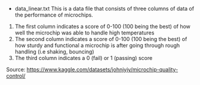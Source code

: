 * data_linear.txt
This is a data file that consists of three columns of data of the performance of microchips.
1.  The first column indicates a score of 0-100 (100 being the best) of how well the microchip was able to handle high temperatures
2.  The second column indicates a score of 0-100 (100 being the best) of how sturdy and functional a microchip is after going through rough handling (i.e shaking, bouncing)
3.  The third column indicates a 0 (fail) or 1 (passing) score

Source: https://www.kaggle.com/datasets/johnjyjy/microchip-quality-control/
